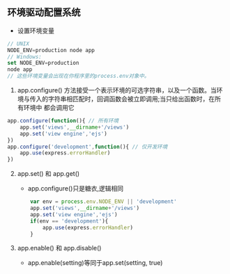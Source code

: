 ## 环境驱动配置系统
- 设置环境变量
```js
// UNIX
NODE_ENV=production node app 
// Windows:
set NODE_ENV=production
node app 
// 这些环境变量会出现在你程序里的process.env对象中。
```
1. app.configure()
方法接受一个表示环境的可选字符串，以及一个函数。当环境与传入的字符串相匹配时，回调函数会被立即调用;当只给出函数时，在所有环境中 都会调用它
```js
app.configure(function(){ // 所有环境
    app.set('views',__dirname+'/views')
    app.set('view engine','ejs') 
})
app.configure('development',function(){ // 仅开发环境
    app.use(express.errorHandler)
})
```
2. app.set() 和 app.get()
    - app.configure()只是糖衣,逻辑相同
    ```js
        var env = process.env.NODE_ENV || 'development'
        app.set('views',__dirname+'/views')
        app.set('view engine','ejs') 
        if(env == 'development'){
            app.use(express.errorHandler)
        }
    ```

3. app.enable() 和 app.disable()
    - app.enable(setting)等同于app.set(setting, true)